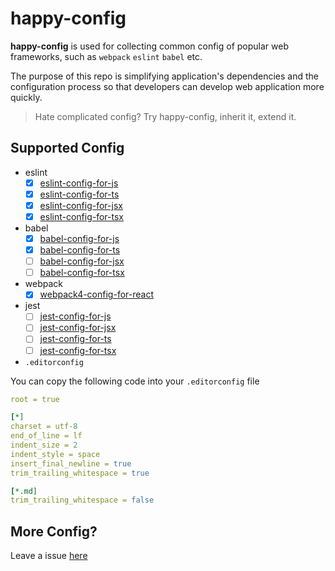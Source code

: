 # happy-config

**happy-config** is used for collecting common config of popular web frameworks, such as `webpack` `eslint` `babel` etc.

The purpose of this repo is simplifying application's dependencies and the configuration process so that developers can develop web application more quickly.

> Hate complicated config? Try happy-config, inherit it, extend it.

## Supported Config

- eslint
  - [x] [eslint-config-for-js](https://github.com/buyan302/happy-config/blob/main/packages/eslint-config-for-js/README.md)
  - [x] [eslint-config-for-ts](https://github.com/buyan302/happy-config/blob/main/packages/eslint-config-for-ts/README.md)
  - [x] [eslint-config-for-jsx](https://github.com/buyan302/happy-config/blob/main/packages/eslint-config-for-jsx/README.md)
  - [x] [eslint-config-for-tsx](https://github.com/buyan302/happy-config/blob/main/packages/eslint-config-for-tsx/README.md)

- babel
  - [x] [babel-config-for-js](https://github.com/buyan302/happy-config/blob/main/packages/babel-config-for-js/README.md)
  - [x] [babel-config-for-ts](https://github.com/buyan302/happy-config/blob/main/packages/babel-config-for-ts/README.md)
  - [ ] [babel-config-for-jsx](https://github.com/buyan302/happy-config/blob/main/packages/babel-config-for-jsx/README.md)
  - [ ] [babel-config-for-tsx](https://github.com/buyan302/happy-config/blob/main/packages/babel-config-for-tsx/README.md)

- webpack
  - [x] [webpack4-config-for-react](https://github.com/buyan302/happy-config/blob/main/packages/webpack4-config-for-react/README.md)

- jest
  - [ ] [jest-config-for-js]()
  - [ ] [jest-config-for-jsx]()
  - [ ] [jest-config-for-ts]()
  - [ ] [jest-config-for-tsx]()

- `.editorconfig`

You can copy the following code into your `.editorconfig` file

```yml
root = true

[*]
charset = utf-8
end_of_line = lf
indent_size = 2
indent_style = space
insert_final_newline = true
trim_trailing_whitespace = true

[*.md]
trim_trailing_whitespace = false
```

## More Config?

Leave a issue [here](https://github.com/buyan302/happy-config/issues)
